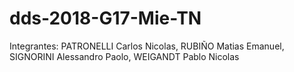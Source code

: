 # dds-2018-G17-Mie-TN
Integrantes: PATRONELLI Carlos Nicolas, RUBIÑO Matias Emanuel, SIGNORINI Alessandro Paolo, WEIGANDT Pablo Nicolas
